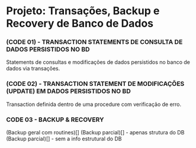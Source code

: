 # Projeto: Transações, Backup e Recovery de Banco de Dados

### (CODE 01) - TRANSACTION STATEMENTS DE CONSULTA DE DADOS PERSISTIDOS NO BD
Statements de consultas e modificações de dados persistidos no banco de dados via transações.  

### (CODE 02) - TRANSACTION STATEMENT DE MODIFICAÇÕES (UPDATE) EM DADOS PERSISTIDOS NO BD
Transaction definida dentro de uma procedure com verificação de erro.


### CODE 03 - BACKUP & RECOVERY
(Backup geral com routines)[]
(Backup parcial)[] - apenas strutura do DB
(Backup parcial)[] - sem a info estrutural do DB
